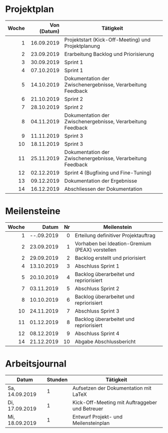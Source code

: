 # Projektplan

| Woche | Von (Datum) | Tätigkeit                                                   |
|------:|------------:|-------------------------------------------------------------|
|     1 |  16.09.2019 | Projektstart (Kick-Off-Meeting) und Projektplanung          |
|     2 |  23.09.2019 | Erarbeitung Backlog und Priorisierung                       |
|     3 |  30.09.2019 | Sprint 1                                                    |
|     4 |  07.10.2019 | Sprint 1                                                    |
|     5 |  14.10.2019 | Dokumentation der Zwischenergebnisse, Verarbeitung Feedback |
|     6 |  21.10.2019 | Sprint 2                                                    |
|     7 |  28.10.2019 | Sprint 2                                                    |
|     8 |  04.11.2019 | Dokumentation der Zwischenergebnisse, Verarbeitung Feedback |
|     9 |  11.11.2019 | Sprint 3                                                    |
|    10 |  18.11.2019 | Sprint 3                                                    |
|    11 |  25.11.2019 | Dokumentation der Zwischenergebnisse, Verarbeitung Feedback |
|    12 |  02.12.2019 | Sprint 4 (Bugfixing und Fine-Tuning)                        |
|    13 |  09.12.2019 | Dokumentation der Ergebnisse                                |
|    14 |  16.12.2019 | Abschliessen der Dokumentation                              |

# Meilensteine

| Woche |      Datum | Nr | Meilenstein                                     |
|------:|-----------:|---:|-------------------------------------------------|
|     1 | --.09.2019 |  0 | Erteilung definitiver Projektauftrag            |
|     2 | 23.09.2019 |  1 | Vorhaben bei Ideation-Gremium (PEAX) vorstellen |
|     2 | 29.09.2019 |  2 | Backlog erstellt und priorisiert                |
|     4 | 13.10.2019 |  3 | Abschluss Sprint 1                              |
|     5 | 20.10.2019 |  4 | Backlog überarbeitet und repriorisiert          |
|     7 | 03.11.2019 |  5 | Abschluss Sprint 2                              |
|     8 | 10.10.2019 |  6 | Backlog überarbeitet und repriorisiert          |
|    10 | 24.11.2019 |  7 | Abschluss Sprint 3                              |
|    11 | 01.12.2019 |  8 | Backlog überarbeitet und repriorisiert          |
|    12 | 08.12.2019 |  9 | Abschluss Sprint 4                              |
|    14 | 21.12.2019 | 10 | Abgabe Abschlussbericht                         |

# Arbeitsjournal

| Datum          | Stunden | Tätigkeit                                      |
|----------------|---------|------------------------------------------------|
| Sa, 14.09.2019 | 1       | Aufsetzen der Dokumentation mit LaTeX          |
| Di, 17.09.2019 | 1       | Kick-Off-Meeting mit Auftraggeber und Betreuer |
| Mi, 18.09.2019 | 1       | Entwurf Projekt- und Meilensteinplan           |
